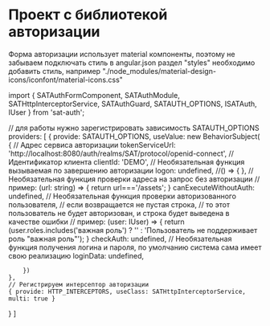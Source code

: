 # Проект с библиотекой авторизации

Форма авторизации использует material компоненты, поэтому не забываем подключать стиль
в angular.json раздел "styles" необходимо добавить стиль, например
"./node_modules/material-design-icons/iconfont/material-icons.css"


import { SATAuthFormComponent, SATAuthModule, SATHttpInterceptorService, SATAuthGuard, SATAUTH_OPTIONS, ISATAuth, IUser } from 'sat-auth';

// для работы нужно зарегистрировать зависимость SATAUTH_OPTIONS
providers: [
  {
     provide: SATAUTH_OPTIONS, useValue: new BehaviorSubject<ISATAuth>(
        {
          // Адрес сервиса авторизации
          tokenServiceUrl: 'http://localhost:8080/auth/realms/SAT/protocol/openid-connect',
          // Идентификатор клиента
          clientId: 'DEMO',
          // Необязательная функция вызываемая по завершению авторизации
          logon: undefined, //() => { },
          // Необязательная функция проверки адреса на запрос без авторизации
          // пример: (url: string) => { return url==='/assets'; }
          canExecuteWithoutAuth: undefined,
          // Необязательная функция проверки авторизованного пользователя,
          // если возвращается не пустая строка,
          // то этот пользователь не будет авторизован, и строка будет выведена в качестве ошибки
          // пример: (user: IUser) => { return (user.roles.includes('важная роль') ? '' : 'Пользователь не поддерживает роль "важная роль"'); }
          checkAuth: undefined,
          // Необязательная функция получения логина и пароля, по умолчанию система сама имеет свою реализацию
          loginData: undefined,

        })
    },
    // Регистрируем интерсептор авторизации
    { provide: HTTP_INTERCEPTORS, useClass: SATHttpInterceptorService, multi: true }
  }
]
